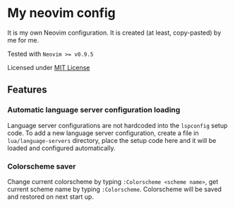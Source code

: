 # My neovim config

It is my own Neovim configuration. It is created (at least, copy-pasted) by
me for me.

Tested with `Neovim >= v0.9.5`

Licensed under [MIT License](./LICENSE)

## Features

### Automatic language server configuration loading

Language server configurations are not hardcoded into the `lspconfig` setup
code. To add a new language server configuration, create a file in
`lua/language-servers` directory, place the setup code here and it will be
loaded and configured automatically.

### Colorscheme saver

Change current colorscheme by typing `:Colorscheme <scheme name>`, get current
scheme name by typing `:Colorscheme`. Colorscheme will be saved and restored on
next start up.
